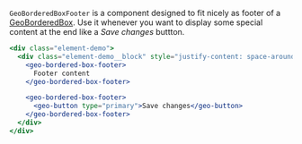 `GeoBorderedBoxFooter` is a component designed to fit nicely as footer of a
[GeoBorderedBox](./#/Elements/GeoBorderedBox?id=geoborderedbox-1). Use it whenever you
want to display some special content at the end like a *Save changes* buttton.

```jsx live
<div class="element-demo">
  <div class="element-demo__block" style="justify-content: space-around;">
    <geo-bordered-box-footer>
      Footer content
    </geo-bordered-box-footer>

    <geo-bordered-box-footer>
      <geo-button type="primary">Save changes</geo-button>
    </geo-bordered-box-footer>
  </div>
</div>
```
